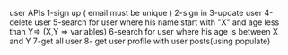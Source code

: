 user APIs
1-sign up ( email must be unique ) 
2-sign in 
3-update user
4-delete user
5-search for user where his name start with "X" and age less than Y=>   (X,Y => variables)
6-search for user where his age is between X and Y
7-get all user 
8- get user profile with user posts(using populate)

